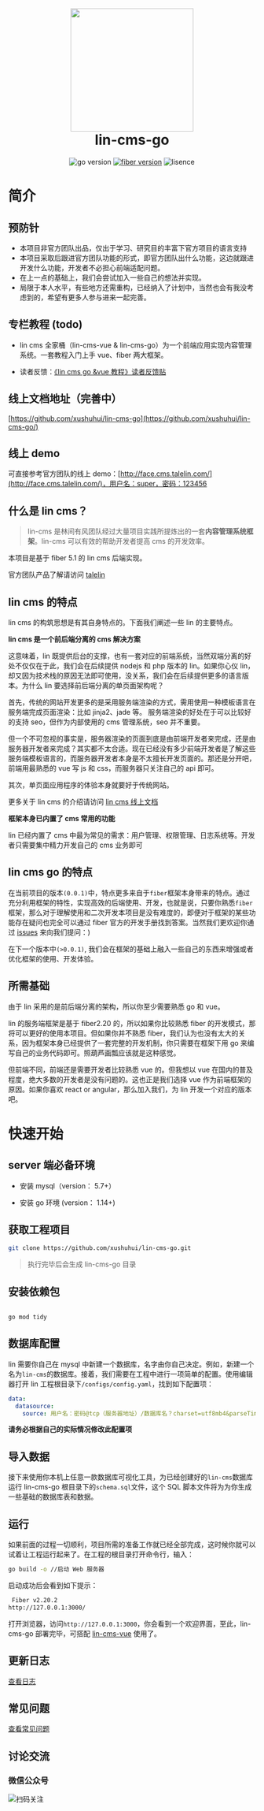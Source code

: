 <h1 align="center">
  <a href="https://doc.cms.talelin.com/">
  <img src="https://doc.cms.talelin.com/left-logo.png" width="250"/></a>
  <br>
  lin-cms-go
</h1>

<p align="center">
  <img src="https://img.shields.io/badge/go-%3e%3d1.14-blue.svg" alt="go version" data-canonical-src="https://img.shields.io/badge/go-%3e%3d1.14-blue.svg" style="max-width:100%;"></a>
  <a href="" rel="nofollow"><img src="https://img.shields.io/badge/fiber-2.21.*-green.svg" alt="fiber version" data-canonical-src="https://img.shields.io/badge/fiber-2.21.*-green.svg" style="max-width:100%;"></a>
  <img src="https://img.shields.io/badge/license-license--2.0-lightgrey.svg" alt="lisence" data-canonical-src="https://img.shields.io/badge/license-license--2.0-lightgrey.svg" style="max-width:100%;"></a>
</p>

# 简介

## 预防针

* 本项目非官方团队出品，仅出于学习、研究目的丰富下官方项目的语言支持
* 本项目采取后跟进官方团队功能的形式，即官方团队出什么功能，这边就跟进开发什么功能，开发者不必担心前端适配问题。
* 在上一点的基础上，我们会尝试加入一些自己的想法并实现。
* 局限于本人水平，有些地方还需重构，已经纳入了计划中，当然也会有我没考虑到的，希望有更多人参与进来一起完善。

## 专栏教程 (todo)

* lin cms 全家桶（lin-cms-vue & lin-cms-go）为一个前端应用实现内容管理系统。一套教程入门上手 vue、fiber 两大框架。

* 读者反馈：[《lin cms go &vue 教程》读者反馈贴](https://github.com/xushuhui/lin-cms-go/issues/47)

## 线上文档地址（完善中）

[https://github.com/xushuhui/lin-cms-go](https://github.com/xushuhui/lin-cms-go/)

## 线上 demo

可直接参考官方团队的线上 demo：[http://face.cms.talelin.com/](http://face.cms.talelin.com/)，用户名：super，密码：123456

## 什么是 lin cms？

> lin-cms 是林间有风团队经过大量项目实践所提炼出的一套**内容管理系统框架**。lin-cms 可以有效的帮助开发者提高 cms 的开发效率。

本项目是基于 fiber 5.1 的 lin cms 后端实现。

官方团队产品了解请访问 [talelin](https://github.com/talelin)

## lin cms 的特点

lin cms 的构筑思想是有其自身特点的。下面我们阐述一些 lin 的主要特点。

**lin cms 是一个前后端分离的 cms 解决方案**

这意味着，lin 既提供后台的支撑，也有一套对应的前端系统，当然双端分离的好处不仅仅在于此，我们会在后续提供 nodejs 和 php 版本的 lin。如果你心仪 lin，却又因为技术栈的原因无法即可使用，没关系，我们会在后续提供更多的语言版本。为什么 lin 要选择前后端分离的单页面架构呢？

首先，传统的网站开发更多的是采用服务端渲染的方式，需用使用一种模板语言在服务端完成页面渲染：比如 jinja2、jade 等。 服务端渲染的好处在于可以比较好的支持 seo，但作为内部使用的 cms 管理系统，seo 并不重要。

但一个不可忽视的事实是，服务器渲染的页面到底是由前端开发者来完成，还是由服务器开发者来完成？其实都不太合适。现在已经没有多少前端开发者是了解这些服务端模板语言的，而服务器开发者本身是不太擅长开发页面的。那还是分开吧，前端用最熟悉的 vue 写 js 和 css，而服务器只关注自己的 api 即可。

其次，单页面应用程序的体验本身就要好于传统网站。

更多关于 lin cms 的介绍请访问 [lin cms 线上文档](http://doc.cms.talelin.com/)

**框架本身已内置了 cms 常用的功能**

lin 已经内置了 cms 中最为常见的需求：用户管理、权限管理、日志系统等。开发者只需要集中精力开发自己的 cms 业务即可

## lin cms go 的特点

在当前项目的版本`(0.0.1)`中，特点更多来自于`fiber`框架本身带来的特点。通过充分利用框架的特性，实现高效的后端使用、开发，也就是说，只要你熟悉`fiber`框架，那么对于理解使用和二次开发本项目是没有难度的，即便对于框架的某些功能存在疑问也完全可以通过 fiber 官方的开发手册找到答案。当然我们更欢迎你通过 [issues](https://github.com/xushuhui/lin-cms-go/issues) 来向我们提问：)

在下一个版本中`(>0.0.1)`, 我们会在框架的基础上融入一些自己的东西来增强或者优化框架的使用、开发体验。

## 所需基础

由于 lin 采用的是前后端分离的架构，所以你至少需要熟悉 go 和 vue。

lin 的服务端框架是基于 fiber2.20 的，所以如果你比较熟悉 fiber 的开发模式，那将可以更好的使用本项目。但如果你并不熟悉 fiber，我们认为也没有太大的关系，因为框架本身已经提供了一套完整的开发机制，你只需要在框架下用 go 来编写自己的业务代码即可。照葫芦画瓢应该就是这种感觉。

但前端不同，前端还是需要开发者比较熟悉 vue 的。但我想以 vue 在国内的普及程度，绝大多数的开发者是没有问题的。这也正是我们选择 vue 作为前端框架的原因。如果你喜欢 react or angular，那么加入我们，为 lin 开发一个对应的版本吧。

# 快速开始

## server 端必备环境

* 安装 mysql（version： 5.7+）

* 安装 go 环境 (version： 1.14+)

## 获取工程项目

```bash
git clone https://github.com/xushuhui/lin-cms-go.git
```

> 执行完毕后会生成 lin-cms-go 目录

## 安装依赖包

```bash

go mod tidy

```

## 数据库配置

lin 需要你自己在 mysql 中新建一个数据库，名字由你自己决定。例如，新建一个名为` lin-cms `的数据库。接着，我们需要在工程中进行一项简单的配置。使用编辑器打开 lin 工程根目录下`/configs/config.yaml`，找到如下配置项：

```yaml
data:
  datasource:
    source: 用户名：密码@tcp（服务器地址）/数据库名？charset=utf8mb4&parseTime=True  
```

**请务必根据自己的实际情况修改此配置项**

## 导入数据

接下来使用你本机上任意一款数据库可视化工具，为已经创建好的`lin-cms`数据库运行 lin-cms-go 根目录下的`schema.sql`文件，这个 SQL 脚本文件将为为你生成一些基础的数据库表和数据。

## 运行

如果前面的过程一切顺利，项目所需的准备工作就已经全部完成，这时候你就可以试着让工程运行起来了。在工程的根目录打开命令行，输入：

```bash
go build -o //启动 Web 服务器
```

启动成功后会看到如下提示：

```bash
 Fiber v2.20.2
http://127.0.0.1:3000/

```

打开浏览器，访问``http://127.0.0.1:3000``，你会看到一个欢迎界面，至此，lin-cms-go 部署完毕，可搭配 [lin-cms-vue](https://github.com/TaleLin/lin-cms-vue) 使用了。

## 更新日志

[查看日志](http://github.com/xushuhui/lin-cms-go//)

## 常见问题

[查看常见问题](http://github.com/xushuhui/lin-cms-go/)

## 讨论交流

### 微信公众号

![扫码关注](https://tvax4.sinaimg.cn/large/a616b9a4gy1grl9d1rdpvj2076076wey.jpg)
